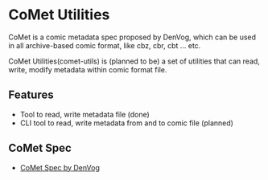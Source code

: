# CoMet Utilities

CoMet is a comic metadata spec proposed by DenVog,
which can be used in all archive-based comic format,
like cbz, cbr, cbt ... etc.

CoMet Utilities(comet-utils) is (planned to be) a set of utilities
that can read, write, modify metadata within comic format file.

## Features

- Tool to read, write metadata file (done)
- CLI tool to read, write metadata from and to comic file (planned)

## CoMet Spec

- [CoMet Spec by DenVog](http://www.denvog.com/comet/comet-specification/)
